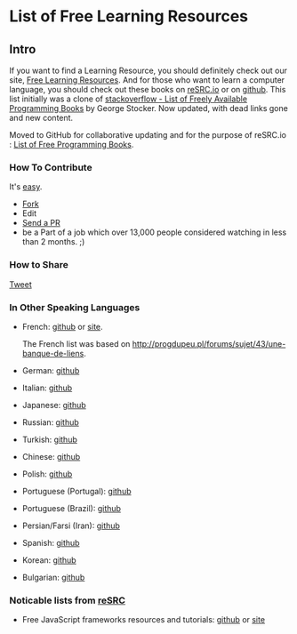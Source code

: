 List of Free Learning Resources
===

Intro
---

If you want to find a Learning Resource, you should definitely check out our site, [Free Learning Resources](http://resrc.io).
And for those who want to learn a computer language, you should check out these books on [reSRC.io](http://resrc.io/list/10/list-of-free-programming-books/) or on [github](/free-programming-books.md).
This list initially was a clone of [stackoverflow - List of Freely Available Programming Books](http://stackoverflow.com/questions/194812/list-of-freely-available-programming-books/392926#392926) by George Stocker. Now updated, with dead links gone and new content.

Moved to GitHub for collaborative updating and for the purpose of reSRC.io : [List of Free Programming Books](http://resrc.io/list/10/list-of-free-programming-books/).


### How To Contribute
It's [easy](https://github.com/vhf/free-programming-books/wiki/Contribution).
- [Fork](https://help.github.com/articles/fork-a-repo)
- Edit
- [Send a PR](https://help.github.com/articles/using-pull-requests  )
- be a Part of a job which over 13,000 people considered watching in less than 2 months. ;)


### How to Share
<a href="https://twitter.com/share" class="twitter-share-button" data-url="https://github.com/vhf/free-programming-books" data-size="large">Tweet</a>
<script>!function(d,s,id){var js,fjs=d.getElementsByTagName(s)[0],p=/^http:/.test(d.location)?'http':'https';if(!d.getElementById(id)){js=d.createElement(s);js.id=id;js.src=p+'://platform.twitter.com/widgets.js';fjs.parentNode.insertBefore(js,fjs);}}(document, 'script', 'twitter-wjs');</script>


### In Other Speaking Languages

+ French: [github](/free-programming-books-fr.md) or [site](http://resrc.io/list/33/livres-gratuits-sur-la-programmation/).

    The French list was based on <http://progdupeu.pl/forums/sujet/43/une-banque-de-liens>.
+ German: [github](/free-programming-books-de.md)

+ Italian: [github](/free-programming-books-it.md)

+ Japanese: [github](/free-programming-books-ja.md)

+ Russian: [github](/free-programming-books-ru.md)

+ Turkish: [github](/free-programming-books-tr.md)

+ Chinese: [github](/free-programming-books-zh.md)

+ Polish: [github](/free-programming-books-pl.md)

+ Portuguese (Portugal): [github](/free-programming-books-pt_PT.md)

+ Portuguese (Brazil): [github](/free-programming-books-pt_BR.md)

+ Persian/Farsi (Iran): [github](/free-programming-books-fa_IR.md)

+ Spanish: [github](/free-programming-books-es.md)

+ Korean: [github](/free-programming-books-ko.md)

+ Bulgarian: [github](/free-programming-books-bg.md)

### Noticable lists from [reSRC](http://resrc.io/)

+ Free JavaScript frameworks resources and tutorials: [github](/javascript-frameworks-resources.md) or [site](http://resrc.io/list/18/javascript-frameworks/)

